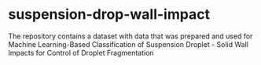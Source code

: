 # suspension-drop-wall-impact
The repository contains a dataset with data that was prepared and used for Machine Learning-Based Classification of Suspension Droplet - Solid Wall Impacts for Control of Droplet Fragmentation
